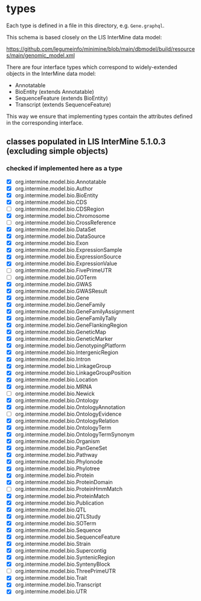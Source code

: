 # types #

Each type is defined in a file in this directory, e.g. `Gene.graphql`.

This schema is based closely on the LIS InterMine data model:

https://github.com/legumeinfo/minimine/blob/main/dbmodel/build/resources/main/genomic_model.xml

There are four interface types which correspond to widely-extended objects in the InterMine data model:

- Annotatable
- BioEntity (extends Annotatable)
- SequenceFeature (extends BioEntity)
- Transcript (extends SequenceFeature)

This way we ensure that implementing types contain the attributes defined in the corresponding interface.

## classes populated in LIS InterMine 5.1.0.3 (excluding simple objects)
### checked if implemented here as a type ##

- [x] org.intermine.model.bio.Annotatable
- [x] org.intermine.model.bio.Author
- [x] org.intermine.model.bio.BioEntity
- [x] org.intermine.model.bio.CDS
- [ ] org.intermine.model.bio.CDSRegion
- [x] org.intermine.model.bio.Chromosome
- [ ] org.intermine.model.bio.CrossReference
- [x] org.intermine.model.bio.DataSet
- [x] org.intermine.model.bio.DataSource
- [x] org.intermine.model.bio.Exon
- [x] org.intermine.model.bio.ExpressionSample
- [x] org.intermine.model.bio.ExpressionSource
- [x] org.intermine.model.bio.ExpressionValue
- [ ] org.intermine.model.bio.FivePrimeUTR
- [ ] org.intermine.model.bio.GOTerm
- [x] org.intermine.model.bio.GWAS
- [x] org.intermine.model.bio.GWASResult
- [x] org.intermine.model.bio.Gene
- [x] org.intermine.model.bio.GeneFamily
- [x] org.intermine.model.bio.GeneFamilyAssignment
- [x] org.intermine.model.bio.GeneFamilyTally
- [x] org.intermine.model.bio.GeneFlankingRegion
- [x] org.intermine.model.bio.GeneticMap
- [x] org.intermine.model.bio.GeneticMarker
- [x] org.intermine.model.bio.GenotypingPlatform
- [x] org.intermine.model.bio.IntergenicRegion
- [x] org.intermine.model.bio.Intron
- [x] org.intermine.model.bio.LinkageGroup
- [x] org.intermine.model.bio.LinkageGroupPosition
- [x] org.intermine.model.bio.Location
- [x] org.intermine.model.bio.MRNA
- [ ] org.intermine.model.bio.Newick
- [x] org.intermine.model.bio.Ontology
- [x] org.intermine.model.bio.OntologyAnnotation
- [ ] org.intermine.model.bio.OntologyEvidence
- [x] org.intermine.model.bio.OntologyRelation
- [x] org.intermine.model.bio.OntologyTerm
- [x] org.intermine.model.bio.OntologyTermSynonym
- [x] org.intermine.model.bio.Organism
- [x] org.intermine.model.bio.PanGeneSet
- [x] org.intermine.model.bio.Pathway
- [x] org.intermine.model.bio.Phylonode
- [x] org.intermine.model.bio.Phylotree
- [x] org.intermine.model.bio.Protein
- [x] org.intermine.model.bio.ProteinDomain
- [ ] org.intermine.model.bio.ProteinHmmMatch
- [x] org.intermine.model.bio.ProteinMatch
- [x] org.intermine.model.bio.Publication
- [x] org.intermine.model.bio.QTL
- [x] org.intermine.model.bio.QTLStudy
- [x] org.intermine.model.bio.SOTerm
- [x] org.intermine.model.bio.Sequence
- [x] org.intermine.model.bio.SequenceFeature
- [x] org.intermine.model.bio.Strain
- [x] org.intermine.model.bio.Supercontig
- [x] org.intermine.model.bio.SyntenicRegion
- [x] org.intermine.model.bio.SyntenyBlock
- [ ] org.intermine.model.bio.ThreePrimeUTR
- [x] org.intermine.model.bio.Trait
- [x] org.intermine.model.bio.Transcript
- [x] org.intermine.model.bio.UTR
